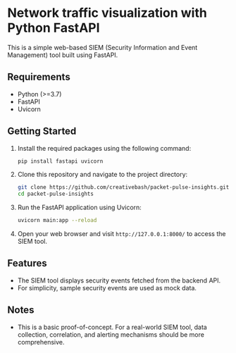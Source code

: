 # Network traffic visualization with Python FastAPI

This is a simple web-based SIEM (Security Information and Event Management) tool built using FastAPI.

## Requirements

- Python (>=3.7)
- FastAPI
- Uvicorn

## Getting Started

1. Install the required packages using the following command:

    ```bash
    pip install fastapi uvicorn
    ```

2. Clone this repository and navigate to the project directory:

    ```bash
    git clone https://github.com/creativebash/packet-pulse-insights.git
    cd packet-pulse-insights
    ```

3. Run the FastAPI application using Uvicorn:

    ```bash
    uvicorn main:app --reload
    ```

4. Open your web browser and visit `http://127.0.0.1:8000/` to access the SIEM tool.

## Features

- The SIEM tool displays security events fetched from the backend API.
- For simplicity, sample security events are used as mock data.

## Notes

- This is a basic proof-of-concept. For a real-world SIEM tool, data collection, correlation, and alerting mechanisms should be more comprehensive.
